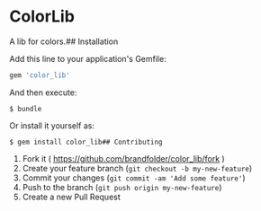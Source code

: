 # ColorLib

A lib for colors.## Installation

Add this line to your application's Gemfile:

```ruby
gem 'color_lib'
```

And then execute:

    $ bundle

Or install it yourself as:

    $ gem install color_lib## Contributing

1. Fork it ( https://github.com/brandfolder/color_lib/fork )
2. Create your feature branch (`git checkout -b my-new-feature`)
3. Commit your changes (`git commit -am 'Add some feature'`)
4. Push to the branch (`git push origin my-new-feature`)
5. Create a new Pull Request
